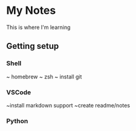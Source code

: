 # My Notes

This is where I'm learning

## Getting setup

### Shell
~ homebrew
~ zsh
~ install git

### VSCode
~install markdown support
~create readme/notes


### Python

